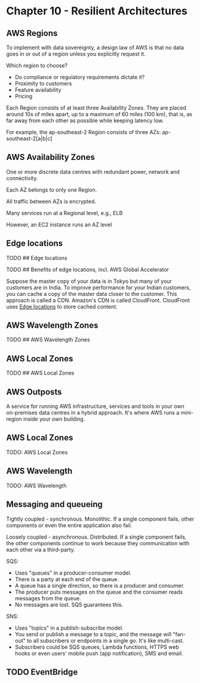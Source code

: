 # Chapter 10 - Resilient Architectures

## AWS Regions

To implement with data sovereignty, a design law of AWS is that no data goes in or out of a region unless you explicitly request it.

Which region to choose?
* Do compliance or regulatory requirements dictate it?
* Proximity to customers
* Feature availability
* Pricing

Each Region consists of at least three Availability Zones. They are placed around 10s of miles apart, up to a maximum of 60 miles (100 km), that is, as far away from each other as possible while keeping latency low.

For example, the ap-southeast-2 Region consists of three AZs: ap-southeast-2[a|b|c]

## AWS Availability Zones

One or more discrete data centres with redundant power, network and connectivity.

Each AZ belongs to only one Region.

All traffic between AZs is encrypted.

Many services run at a Regional level, e.g., ELB

However, an EC2 instance runs an AZ level

## Edge locations

TODO ## Edge locations

TODO ## Benefits of edge locations, incl. AWS Global Accelerator

Suppose the master copy of your data is in Tokyo but many of your customers are in India. To improve performance for your Indian customers, you can cache a copy of the master data closer to the customer. This approach is called a CDN. Amazon's CDN is called CloudFront. CloudFront uses [Edge locations](https://aws.amazon.com/cloudfront/features/?whats-new-cloudfront.sort-by=item.additionalFields.postDateTime&whats-new-cloudfront.sort-order=desc) to store cached content.

## AWS Wavelength Zones

TODO ## AWS Wavelength Zones

## AWS Local Zones

TODO ## AWS Local Zones

## AWS Outposts

A service for running AWS infrastructure, services and tools in your own on-premises data centres in a hybrid approach. It's where AWS runs a mini-region inside your own building.

## AWS Local Zones

TODO: AWS Local Zones

## AWS Wavelength

TODO: AWS Wavelength

## Messaging and queueing

Tightly coupled - synchronous. Monolithic. If a single component fails, other components or even the entire application also fail.

Loosely coupled - asynchronous. Distributed. If a single component fails, the other components continue to work because they communication with each other via a third-party.

SQS:
* Uses "queues" in a producer-consumer model.
* There is a party at each end of the queue.
* A queue has a single direction, so there is a producer and consumer.
* The producer puts messages on the queue and the consumer reads messages from the queue.
* No messages are lost. SQS guarantees this.

SNS:
* Uses "topics" in a publish-subscribe model.
* You send or publish a message to a topic, and the message will "fan-out" to all subscribers or endpoints in a single go. It's like multi-cast.
* Subscribers could be SQS queues, Lambda functions, HTTPS web hooks or even users' mobile push (app notification), SMS and email.

## TODO EventBridge